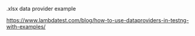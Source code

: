 .xlsx data provider example

https://www.lambdatest.com/blog/how-to-use-dataproviders-in-testng-with-examples/